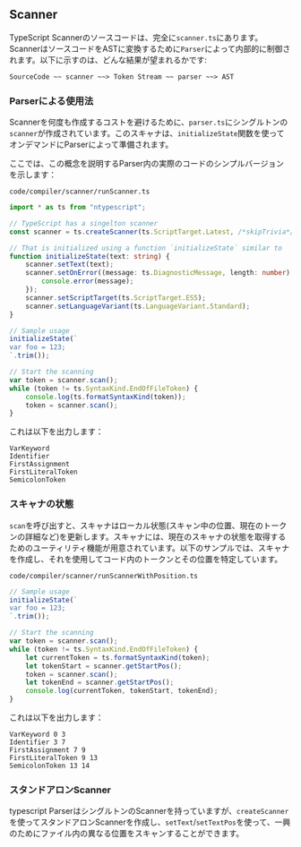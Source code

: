 ## Scanner
TypeScript Scannerのソースコードは、完全に`scanner.ts`にあります。ScannerはソースコードをASTに変換するために`Parser`によって内部的に制御されます。以下に示すのは、どんな結果が望まれるかです:

```
SourceCode ~~ scanner ~~> Token Stream ~~ parser ~~> AST
```

### Parserによる使用法
Scannerを何度も作成するコストを避けるために、`parser.ts`にシングルトンの`scanner`が作成されています。このスキャナは、`initializeState`関数を使ってオンデマンドにParserによって準備されます。

ここでは、この概念を説明するParser内の実際のコードのシンプルバージョンを示します：

`code/compiler/scanner/runScanner.ts`
```ts
import * as ts from "ntypescript";

// TypeScript has a singelton scanner
const scanner = ts.createScanner(ts.ScriptTarget.Latest, /*skipTrivia*/ true);

// That is initialized using a function `initializeState` similar to
function initializeState(text: string) {
    scanner.setText(text);
    scanner.setOnError((message: ts.DiagnosticMessage, length: number) => {
        console.error(message);
    });
    scanner.setScriptTarget(ts.ScriptTarget.ES5);
    scanner.setLanguageVariant(ts.LanguageVariant.Standard);
}

// Sample usage
initializeState(`
var foo = 123;
`.trim());

// Start the scanning
var token = scanner.scan();
while (token != ts.SyntaxKind.EndOfFileToken) {
    console.log(ts.formatSyntaxKind(token));
    token = scanner.scan();
}
```

これは以下を出力します：

```
VarKeyword
Identifier
FirstAssignment
FirstLiteralToken
SemicolonToken
```

### スキャナの状態
`scan`を呼び出すと、スキャナはローカル状態(スキャン中の位置、現在のトークンの詳細など)を更新します。スキャナには、現在のスキャナの状態を取得するためのユーティリティ機能が用意されています。以下のサンプルでは、スキャナを作成し、それを使用してコード内のトークンとその位置を特定しています。

`code/compiler/scanner/runScannerWithPosition.ts`
```ts
// Sample usage
initializeState(`
var foo = 123;
`.trim());

// Start the scanning
var token = scanner.scan();
while (token != ts.SyntaxKind.EndOfFileToken) {
    let currentToken = ts.formatSyntaxKind(token);
    let tokenStart = scanner.getStartPos();
    token = scanner.scan();
    let tokenEnd = scanner.getStartPos();
    console.log(currentToken, tokenStart, tokenEnd);
}
```

これは以下を出力します：
```
VarKeyword 0 3
Identifier 3 7
FirstAssignment 7 9
FirstLiteralToken 9 13
SemicolonToken 13 14
```

### スタンドアロンScanner
typescript ParserはシングルトンのScannerを持っていますが、`createScanner`を使ってスタンドアロンScannerを作成し、`setText`/`setTextPos`を使って、一興のためにファイル内の異なる位置をスキャンすることができます。
